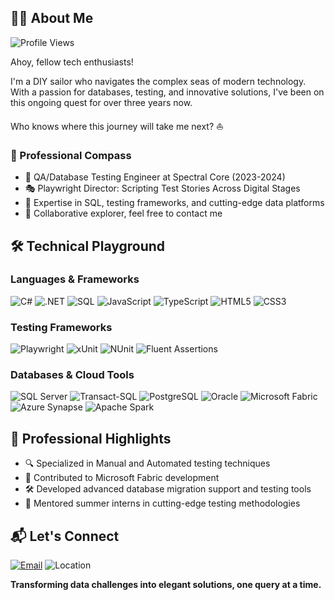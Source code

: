 ## 👨‍💻 About Me
![Profile Views](https://komarev.com/ghpvc/?username=MarkoAvram94&style=flat-square&color=blue)

Ahoy, fellow tech enthusiasts! 

I'm a DIY sailor who navigates the complex seas of modern technology. With a passion for databases, testing, and innovative solutions, I've been on this ongoing quest for over three years now. 

Who knows where this journey will take me next? ⛵

### 🚢 Professional Compass
- 🔬 QA/Database Testing Engineer at Spectral Core (2023-2024)
- 🎭 Playwright Director: Scripting Test Stories Across Digital Stages
- 🧪 Expertise in SQL, testing frameworks, and cutting-edge data platforms
- 🤝 Collaborative explorer, feel free to contact me

## 🛠 Technical Playground

### Languages & Frameworks
![C#](https://img.shields.io/badge/C%23-239120?style=flat-square&logo=c-sharp&logoColor=white)
![.NET](https://img.shields.io/badge/.NET-5C2D91?style=flat-square&logo=.net&logoColor=white)
![SQL](https://img.shields.io/badge/SQL-4479A1?style=flat-square&logo=postgresql&logoColor=white)
![JavaScript](https://img.shields.io/badge/JavaScript-F7DF1E?style=flat-square&logo=javascript&logoColor=black)
![TypeScript](https://img.shields.io/badge/TypeScript-2986CC?style=flat-square&logo=typescript&logoColor=white)
![HTML5](https://img.shields.io/badge/HTML5-E34F26?style=flat-square&logo=html5&logoColor=white)
![CSS3](https://img.shields.io/badge/CSS3-FFD966?style=flat-square&logo=css3&logoColor=white)

### Testing Frameworks
![Playwright](https://img.shields.io/badge/Playwright-45ba4b?style=flat-square&logo=playwright&logoColor=white)
![xUnit](https://img.shields.io/badge/xUnit-blue?style=flat-square)
![NUnit](https://img.shields.io/badge/NUnit-green?style=flat-square)
![Fluent Assertions](https://img.shields.io/badge/Fluent%20Assertions-6C757D?style=flat-square)


### Databases & Cloud Tools
![SQL Server](https://img.shields.io/badge/SQL%20Server-2986CC?style=flat-square&logo=microsoft-sql-server&logoColor=white)
![Transact-SQL](https://img.shields.io/badge/Transact--SQL-CC2927?style=flat-square&logo=microsoft-sql-server&logoColor=white)
![PostgreSQL](https://img.shields.io/badge/PostgreSQL-316192?style=flat-square&logo=postgresql&logoColor=white)
![Oracle](https://img.shields.io/badge/Oracle-F80000?style=flat-square&logo=oracle&logoColor=white)
![Microsoft Fabric](https://img.shields.io/badge/Microsoft%20Fabric-6AA84F?style=flat-square&logo=microsoft&logoColor=white)
![Azure Synapse](https://img.shields.io/badge/Azure%20Synapse-0078D4?style=flat-square&logo=microsoft-azure&logoColor=white)
![Apache Spark](https://img.shields.io/badge/Apache%20Spark-E25A1C?style=flat-square&logo=apache-spark&logoColor=white)

## 🔬 Professional Highlights

- 🔍 Specialized in Manual and Automated testing techniques
- 🚀 Contributed to Microsoft Fabric development
- 🛠 Developed advanced database migration support and testing tools
- 👥 Mentored summer interns in cutting-edge testing methodologies

## 📬 Let's Connect

[![Email](https://img.shields.io/badge/Email-D14836?style=flat-square&logo=gmail&logoColor=white)](mailto:markoavram94@outlook.com)
![Location](https://img.shields.io/badge/Sarajevo-Bosnia%20and%20Herzegovina-blue?style=flat-square&logo=google-maps&logoColor=white)

**Transforming data challenges into elegant solutions, one query at a time.**



